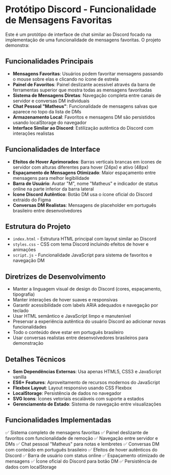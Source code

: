 <!-- Use este arquivo para fornecer instruções customizadas específicas do workspace para o Copilot. Para mais detalhes, visite https://code.visualstudio.com/docs/copilot/copilot-customization#_use-a-githubcopilotinstructionsmd-file -->

# Protótipo Discord - Funcionalidade de Mensagens Favoritas

Este é um protótipo de interface de chat similar ao Discord focado na implementação de uma funcionalidade de mensagens favoritas. O projeto demonstra:

## Funcionalidades Principais
- **Mensagens Favoritas**: Usuários podem favoritar mensagens passando o mouse sobre elas e clicando no ícone de estrela
- **Painel de Favoritos**: Painel deslizante acessível através da barra de ferramentas superior que mostra todas as mensagens favoritadas
- **Sistema de Mensagens Diretas**: Navegação completa entre canais de servidor e conversas DM individuais
- **Chat Pessoal "Matheus"**: Funcionalidade de mensagens salvas que aparece no topo da lista de DMs
- **Armazenamento Local**: Favoritos e mensagens DM são persistidos usando localStorage do navegador
- **Interface Similar ao Discord**: Estilização autêntica do Discord com interações realistas

## Funcionalidades de Interface
- **Efeitos de Hover Aprimorados**: Barras verticais brancas em ícones de servidor com alturas diferentes para hover (24px) e ativo (48px)
- **Espaçamento de Mensagens Otimizado**: Maior espaçamento entre mensagens para melhor legibilidade
- **Barra de Usuário**: Avatar "M", nome "Matheus" e indicador de status online na parte inferior da barra lateral
- **Ícone Discord Autêntico**: Botão DM usa o ícone oficial do Discord extraído do Figma
- **Conversas DM Realistas**: Mensagens de placeholder em português brasileiro entre desenvolvedores

## Estrutura do Projeto
- `index.html` - Estrutura HTML principal com layout similar ao Discord
- `styles.css` - CSS com tema Discord incluindo efeitos de hover e animações
- `script.js` - Funcionalidade JavaScript para sistema de favoritos e navegação DM

## Diretrizes de Desenvolvimento
- Manter a linguagem visual de design do Discord (cores, espaçamento, tipografia)
- Manter interações de hover suaves e responsivas
- Garantir acessibilidade com labels ARIA adequados e navegação por teclado
- Usar HTML semântico e JavaScript limpo e manutenível
- Preservar a experiência autêntica do usuário Discord ao adicionar novas funcionalidades
- Todo o conteúdo deve estar em português brasileiro
- Usar conversas realistas entre desenvolvedores brasileiros para demonstração

## Detalhes Técnicos
- **Sem Dependências Externas**: Usa apenas HTML5, CSS3 e JavaScript vanilla
- **ES6+ Features**: Aproveitamento de recursos modernos do JavaScript
- **Flexbox Layout**: Layout responsivo usando CSS Flexbox
- **LocalStorage**: Persistência de dados no navegador
- **SVG Icons**: Ícones vetoriais escaláveis com suporte a estados
- **Gerenciamento de Estado**: Sistema de navegação entre visualizações

## Funcionalidades Implementadas
✅ Sistema completo de mensagens favoritas
✅ Painel deslizante de favoritos com funcionalidade de remoção
✅ Navegação entre servidor e DMs
✅ Chat pessoal "Matheus" para notas e lembretes
✅ Conversas DM com conteúdo em português brasileiro
✅ Efeitos de hover autênticos do Discord
✅ Barra de usuário com status online
✅ Espaçamento otimizado de mensagens
✅ Ícone oficial do Discord para botão DM
✅ Persistência de dados com localStorage
